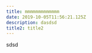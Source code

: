 ```yaml
---
title: mmmmmmmmmmmmm
date: 2019-10-05T11:56:21.125Z
description: dasdsd
title2: title2
---
```

sdsd
